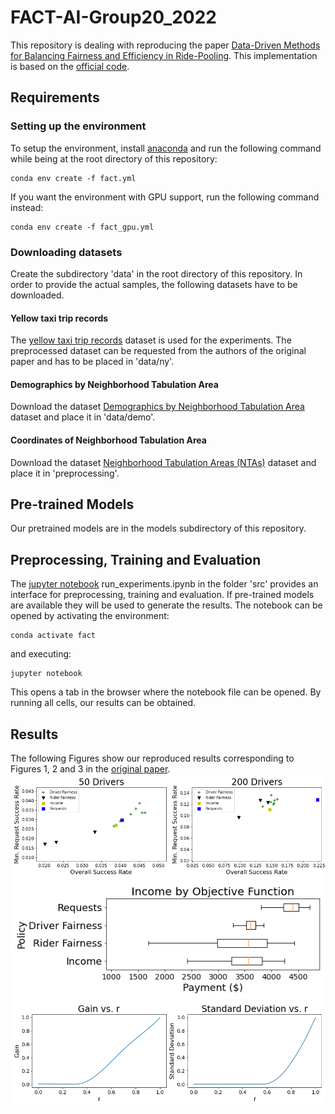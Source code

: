 # FACT-AI-Group20_2022
This repository is dealing with reproducing the paper [Data-Driven Methods for Balancing Fairness and Efficiency in Ride-Pooling](https://arxiv.org/pdf/2110.03524.pdf). This implementation is based on the [official code](https://github.com/naveenr414/ijcai-rideshare).
 
## Requirements

### Setting up the environment
To setup the environment, install [anaconda](https://docs.conda.io/projects/conda/en/latest/user-guide/install/index.html) and run the following command while being at the root directory of this repository: 

```setup
conda env create -f fact.yml
```
If you want the environment with GPU support, run the following command instead:
```setup_gpu
conda env create -f fact_gpu.yml
```

### Downloading datasets
Create the subdirectory 'data' in the root directory of this repository. In order to provide the actual samples, the following datasets have to be downloaded.

#### Yellow taxi trip records
The [yellow taxi trip records](https://www1.nyc.gov/site/tlc/about/tlc-trip-record-data.page) dataset is used for the experiments. 
The preprocessed dataset can be requested from the authors of the original paper and has to be placed in 'data/ny'.

#### Demographics by Neighborhood Tabulation Area
Download the dataset [Demographics by Neighborhood Tabulation Area](https://www1.nyc.gov/site/dfta/news-reports/guide_to_community_and_neighborhood_resources.page) 
dataset and place it in 'data/demo'.

#### Coordinates of Neighborhood Tabulation Area
Download the dataset [Neighborhood Tabulation Areas (NTAs)](https://data.cityofnewyork.us/City-Government/2010-Neighborhood-Tabulation-Areas-NTAs-/cpf4-rkhq) 
dataset and place it in 'preprocessing'.

## Pre-trained Models

Our pretrained models are in the models subdirectory of this repository.

## Preprocessing, Training and Evaluation

The [jupyter notebook](https://jupyter.org/) run_experiments.ipynb in the folder 'src' provides an interface for preprocessing, training and evaluation. 
If pre-trained models are available they will be used to generate the results. The notebook can be opened by activating the environment:

```activate
conda activate fact
```

and executing:

```notebook
jupyter notebook
```

This opens a tab in the browser where the notebook file can be opened. By running all cells, our results can be obtained.

## Results

The following Figures show our reproduced results corresponding to Figures 1, 2 and 3 in the [original paper](https://arxiv.org/pdf/2110.03524.pdf).
![Figure 1](plots/fig1.png)
![Figure 2](plots/fig2.png)
![Figure 3](plots/fig3.png)

